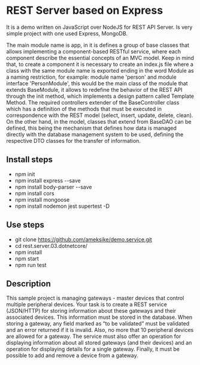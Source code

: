 # REST Server based on Express 
It is a demo written on JavaScript over NodeJS for REST API Server. Is very simple project with one used Express, MongoDB. 

The main module name is app, in it is defines a group of base classes that allows implementing a component-based RESTful service, where each component describe the essential concepts of an MVC model. Keep in mind that, to create a component it is necessary to create an index.js file where a class with the same module name is exported ending in the word Module as a naming restriction, for example: module name 'person' and module interface 'PersonModule', this would be the main class of the module that extends BaseModule, it allows to redefine the behavior of the REST API through the init method, which implements a design pattern called Template Method. The required controllers extender of the BaseController class which has a definition of the methods that must be executed in correspondence with the REST model (select, insert, update, delete, clean). On the other hand, in the model, classes that extend from BaseDAO can be defined, this being the mechanism that defines how data is managed directly with the database management system to be used, defining the respective DTO classes for the transfer of information.

## Install steps
- npm init
- npm install express --save
- npm install body-parser --save
- npm install cors 
- npm install mongoose
- npm install nodemon jest supertest -D

## Use steps 
- git clone https://github.com/ameksike/demo.service.git
- cd rest.server.03.dotnetcore/
- npm install 
- npm start
- npm run test

## Description
This sample project is managing gateways - master devices that control multiple peripheral devices. Your task is to create a REST service (JSON/HTTP) for storing information about these gateways and their associated devices. This information must be stored in the database. When storing a gateway, any field marked as “to be validated” must be validated and an error returned if it is invalid. Also, no more that 10 peripheral devices are allowed for a gateway. The service must also offer an operation for displaying information about all stored gateways (and their devices) and an operation for displaying details for a single gateway. Finally, it must be possible to add and remove a device from a gateway.